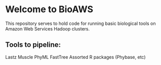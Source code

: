 Welcome to BioAWS
=================

This repository serves to hold code for running basic biological tools on Amazon Web Services Hadoop clusters.

Tools to pipeline:
-----------------

Lastz
Muscle
PhyML
FastTree
Assorted R packages (Phybase, etc)
